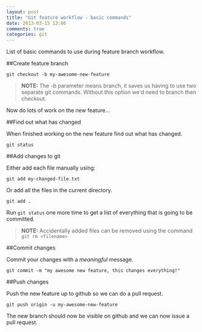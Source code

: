 ```yaml
---
layout: post
title: "Git feature workflow - basic commands"
date: 2013-03-15 13:06
comments: true
categories: git
---
```

List of basic commands to use during feature branch workflow.

##Create feature branch

```
git checkout -b my-awesome-new-feature
```

> **NOTE:** The _-b_ parameter means branch, it saves us having to use two separate git commands. Without this option we'd need to branch then checkout.

Now do lots of work on the new feature...

##Find out what has changed

When finished working on the new feature find out what has changed.

```
git status
```

##Add changes to git

Either add each file manually using:

```
git add my-changed-file.txt
```

Or add all the files in the current directory.

```
git add .
```

Run `git status` one more time to get a list of everything that is going to be committed.

>**NOTE:** Accidentally added files can be removed using the command `git rm <filename>`

##Commit changes

Commit your changes with a *meaningful* message.

```
git commit -m "my awesome new feature, this changes everything!"
```

##Push changes

Push the new feature up to github so we can do a pull request.

```
git push origin -u my-awesome-new-feature
```

The new branch should now be visible on github and we can now issue a pull request.
